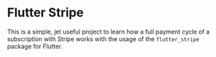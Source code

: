 # Flutter Stripe
This is a simple, jet useful project to learn how a full payment cycle of a subscription with Stripe works with the usage of the `flutter_stripe` package for Flutter.
